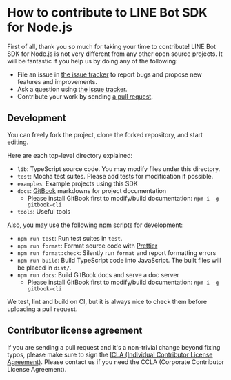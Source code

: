 # How to contribute to LINE Bot SDK for Node.js

First of all, thank you so much for taking your time to contribute! LINE Bot SDK
for Node.js is not very different from any other open source projects. It will
be fantastic if you help us by doing any of the following:

- File an issue in [the issue tracker](https://github.com/line/line-bot-sdk-nodejs/issues)
  to report bugs and propose new features and improvements.
- Ask a question using [the issue tracker](https://github.com/line/line-bot-sdk-nodejs/issues).
- Contribute your work by sending [a pull request](https://github.com/line/line-bot-sdk-nodejs/pulls).

## Development

You can freely fork the project, clone the forked repository, and start editing.

Here are each top-level directory explained:

* `lib`: TypeScript source code. You may modify files under this directory.
* `test`: Mocha test suites. Please add tests for modification if possible.
* `examples`: Example projects using this SDK
* `docs`: [GitBook](https://www.gitbook.com/) markdowns for project documentation
  + Please install GitBook first to modify/build documentation: `npm i -g gitbook-cli`
* `tools`: Useful tools

Also, you may use the following npm scripts for development:

* `npm run test`: Run test suites in `test`.
* `npm run format`: Format source code with [Prettier](https://github.com/prettier/prettier)
* `npm run format:check`: Silently run `format` and report formatting errors
* `npm run build`: Build TypeScript code into JavaScript. The built files will
  be placed in `dist/`.
* `npm run docs`: Build GitBook docs and serve a doc server
  + Please install GitBook first to modify/build documentation: `npm i -g gitbook-cli`

We test, lint and build on CI, but it is always nice to check them before
uploading a pull request.

## Contributor license agreement

If you are sending a pull request and it's a non-trivial change beyond fixing
typos, please make sure to sign the [ICLA (Individual Contributor License Agreement)](https://feedback.line.me/enquete/public/919-h9Yqmr1u).
Please contact us if you need the CCLA (Corporate Contributor License Agreement).
